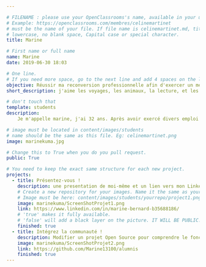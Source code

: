 ```yaml
---

# FILENAME : please use your OpenClassrooms's name, available in your url.
# Example: https://openclassrooms.com/membres/celinemartinet
# must be the name of your file. If file name is celinemartinet.md, title is celinemartinet.
# lowercase, no blank space, Capital case or special character.
title: Marine

# First name or full name
name: Marine
date: 2019-06-30 18:03

# One line.
# If you need more space, go to the next line and add 4 spaces on the left, as in 'description'.
objective: Réussir ma reconversion professionnelle afin d'exercer un metier qui me passionne.
short_description: j'aime les voyages, les animaux, la lecture, et les jeux videos, mais aussi l'univers apple et l'informatique. C'est pour cela que je commence une reconversion DA IOS.

# don't touch that
template: students
description:
    Je m'appelle marine, j'ai 32 ans. Après avoir exercé divers emploi dans lequels je m'épanouissais pas, j'ai par la suite fait une formation de comportementaliste canin, car je suis passionnée par les chiens. Seulement en exerçant cette activité en France, il est très difficile de pouvoir en vivre. Alors j'ai choisi de faire une formation qui me passionne autant et dans laquelle il y a de l'avenir.

# image must be located in content/images/students
# name should be the same as this file. Eg: celinemartinet.png
image: marinekuma.jpg

# Change this to True when you do you pull request.
public: True

# You need to keep the exact same structure for each new project.
projects:
  - title: Présentez-vous !
    description: une presentation de moi-même et un lien vers mon LinkedIn.
    # Create a new repository for your images. Name it the same as your nickname and profile picture.
    # Image must be here: content/images/students/yourrepo/project1.png
    image: marinekuma/ScreenShotProjet1.png
    link: https://www.linkedin.com/in/marine-bernard-b35688186/
    # 'true' makes it fully available.
    # 'false' will add a black layer on the picture. IT WILL BE PUBLIC!
    finished: true
  - title: Intégrez la communauté !
    description: Modifier un projet Open Source pour comprendre le fonctionnement de Git, de Github et des pull requests. 
    image: marinekuma/ScreenShotProjet2.png
    link: https://github.com/Marine13100/alumnis
    finished: true
---
```

